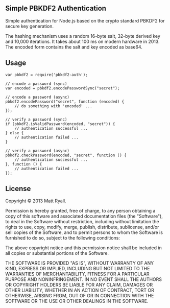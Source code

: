 ## Simple PBKDF2 Authentication

Simple authentication for Node.js based on the crypto standard PBKDF2 for secure key generation.

The hashing mechanism uses a random 16-byte salt, 32-byte derived key and 10,000 iterations. It takes about 100 ms on modern hardware in 2013. The encoded form contains the salt and key encoded as base64.

## Usage

    var pbkdf2 = require('pbkdf2-auth');
    
    // encode a password (sync)
    var encoded = pbkdf2.encodePasswordSync("secret");
    
    // encode a password (async)
    pbkdf2.encodePassword("secret", function (encoded) {
        // do something with 'encoded' ...
    });
    
    // verify a password (sync)
    if (pbkdf2.isValidPassword(encoded, "secret")) {
        // authentication successful ...
    } else {
        // authentication failed ...
    }
    
    // verify a password (async)
    pbkdf2.checkPassword(encoded, "secret", function () {
        // authentication successful ...
    }, function () {
        // authentication failed ...
    });


## License

Copyright &copy; 2013 Matt Ryall.

Permission is hereby granted, free of charge, to any person obtaining a copy of this software and associated documentation files (the "Software"), to deal in the Software without restriction, including without limitation the rights to use, copy, modify, merge, publish, distribute, sublicense, and/or sell copies of the Software, and to permit persons to whom the Software is furnished to do so, subject to the following conditions:

The above copyright notice and this permission notice shall be included in all copies or substantial portions of the Software.

THE SOFTWARE IS PROVIDED "AS IS", WITHOUT WARRANTY OF ANY KIND, EXPRESS OR IMPLIED, INCLUDING BUT NOT LIMITED TO THE WARRANTIES OF MERCHANTABILITY, FITNESS FOR A PARTICULAR PURPOSE AND NONINFRINGEMENT. IN NO EVENT SHALL THE AUTHORS OR COPYRIGHT HOLDERS BE LIABLE FOR ANY CLAIM, DAMAGES OR OTHER LIABILITY, WHETHER IN AN ACTION OF CONTRACT, TORT OR OTHERWISE, ARISING FROM, OUT OF OR IN CONNECTION WITH THE SOFTWARE OR THE USE OR OTHER DEALINGS IN THE SOFTWARE.

